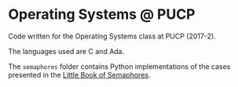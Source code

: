 # Operating Systems @ PUCP

Code written for the Operating Systems class at PUCP (2017-2).

The languages used are C and Ada.

The `semaphores` folder contains Python implementations of the cases presented in the
[Little Book of Semaphores](https://www.amazon.com/Little-Book-SEMAPHORES-2nd-Concurrency/dp/1441418687).
